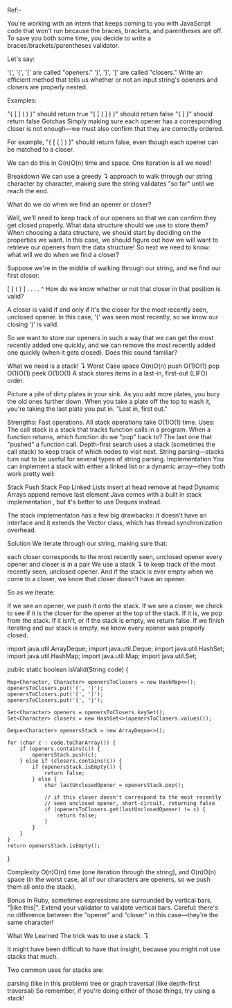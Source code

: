 Ref:- 

You're working with an intern that keeps coming to you with JavaScript code that won't run because the braces, brackets, and parentheses are off. To save you both some time, you decide to write a braces/brackets/parentheses validator.

Let's say:

'(', '{', '[' are called "openers."
')', '}', ']' are called "closers."
Write an efficient method that tells us whether or not an input string's openers and closers are properly nested.

Examples:

"{ [ ] ( ) }" should return true
"{ [ ( ] ) }" should return false
"{ [ }" should return false
Gotchas
Simply making sure each opener has a corresponding closer is not enough—we must also confirm that they are correctly ordered.

For example, "{ [ ( ] ) }" should return false, even though each opener can be matched to a closer.

We can do this in O(n)O(n) time and space. One iteration is all we need!

Breakdown
We can use a greedy ↴ approach to walk through our string character by character, making sure the string validates "so far" until we reach the end.

What do we do when we find an opener or closer?

Well, we'll need to keep track of our openers so that we can confirm they get closed properly. What data structure should we use to store them? When choosing a data structure, we should start by deciding on the properties we want. In this case, we should figure out how we will want to retrieve our openers from the data structure! So next we need to know: what will we do when we find a closer?

Suppose we're in the middle of walking through our string, and we find our first closer:

  [ { ( ) ] . . . .
      ^
How do we know whether or not that closer in that position is valid?

A closer is valid if and only if it's the closer for the most recently seen, unclosed opener. In this case, '(' was seen most recently, so we know our closing ')' is valid.

So we want to store our openers in such a way that we can get the most recently added one quickly, and we can remove the most recently added one quickly (when it gets closed). Does this sound familiar?

What we need is a stack! ↴
Worst Case
space	O(n)O(n)
push	O(1)O(1)
pop	O(1)O(1)
peek	O(1)O(1)
A stack stores items in a last-in, first-out (LIFO) order.

Picture a pile of dirty plates in your sink. As you add more plates, you bury the old ones further down. When you take a plate off the top to wash it, you're taking the last plate you put in. "Last in, first out."


Strengths:
Fast operations. All stack operations take O(1)O(1) time.
Uses:
The call stack is a stack that tracks function calls in a program. When a function returns, which function do we "pop" back to? The last one that "pushed" a function call.
Depth-first search uses a stack (sometimes the call stack) to keep track of which nodes to visit next.
String parsing—stacks turn out to be useful for several types of string parsing.
Implementation
You can implement a stack with either a linked list or a dynamic array—they both work pretty well:

Stack Push	Stack Pop
Linked Lists	insert at head	remove at head
Dynamic Arrays	append	remove last element
Java comes with a built in stack implementation , but it's better to use Deques instead.

The stack implementaton has a few big drawbacks: it doesn't have an interface and it extends the Vector class, which has thread synchronization overhead.


Solution
We iterate through our string, making sure that:

each closer corresponds to the most recently seen, unclosed opener
every opener and closer is in a pair
We use a stack ↴ to keep track of the most recently seen, unclosed opener. And if the stack is ever empty when we come to a closer, we know that closer doesn't have an opener.

So as we iterate:

If we see an opener, we push it onto the stack.
If we see a closer, we check to see if it is the closer for the opener at the top of the stack. If it is, we pop from the stack. If it isn't, or if the stack is empty, we return false.
If we finish iterating and our stack is empty, we know every opener was properly closed.

  import java.util.ArrayDeque;
import java.util.Deque;
import java.util.HashSet;
import java.util.HashMap;
import java.util.Map;
import java.util.Set;

public static boolean isValid(String code) {

    Map<Character, Character> openersToClosers = new HashMap<>();
    openersToClosers.put('(', ')');
    openersToClosers.put('[', ']');
    openersToClosers.put('{', '}');

    Set<Character> openers = openersToClosers.keySet();
    Set<Character> closers = new HashSet<>(openersToClosers.values());

    Deque<Character> openersStack = new ArrayDeque<>();

    for (char c : code.toCharArray()) {
        if (openers.contains(c)) {
            openersStack.push(c);
        } else if (closers.contains(c)) {
            if (openersStack.isEmpty()) {
                return false;
            } else {
                char lastUnclosedOpener = openersStack.pop();

                // if this closer doesn't correspond to the most recently
                // seen unclosed opener, short-circuit, returning false
                if (openersToClosers.get(lastUnclosedOpener) != c) {
                    return false;
                }
            }
        }
    }
    return openersStack.isEmpty();
}

Complexity
O(n)O(n) time (one iteration through the string), and O(n)O(n) space (in the worst case, all of our characters are openers, so we push them all onto the stack).

Bonus
In Ruby, sometimes expressions are surrounded by vertical bars, "|like this|". Extend your validator to validate vertical bars. Careful: there's no difference between the "opener" and "closer" in this case—they're the same character!

What We Learned
The trick was to use a stack. ↴

It might have been difficult to have that insight, because you might not use stacks that much.

Two common uses for stacks are:

parsing (like in this problem)
tree or graph traversal (like depth-first traversal)
So remember, if you're doing either of those things, try using a stack!
